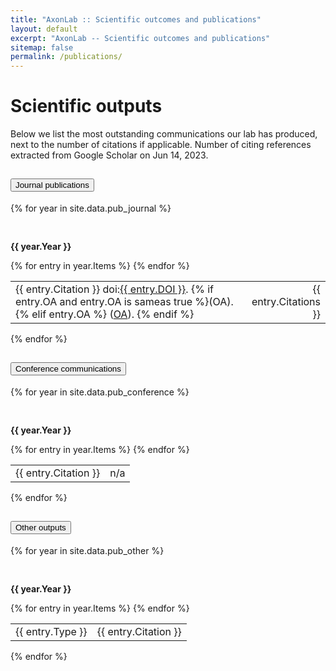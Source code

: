 ```yaml
---
title: "AxonLab :: Scientific outcomes and publications"
layout: default
excerpt: "AxonLab -- Scientific outcomes and publications"
sitemap: false
permalink: /publications/
---
```


# Scientific outputs

Below we list the most outstanding communications our lab has produced, next to the number of citations if applicable.
Number of citing references extracted from Google Scholar on Jun 14, 2023.
  
<div class="accordion accordion-flush" id="accordionPublications">
<div class="accordion-item">
<h2 class="accordion-header" id="flush-headingOne">
<button class="accordion-button collapsed fs-3" type="button" data-bs-toggle="collapse" data-bs-target="#flush-collapseOne" aria-expanded="false" aria-controls="flush-collapseOne">
Journal publications
</button>
</h2>
<div id="flush-collapseOne" class="accordion-collapse collapse show" aria-labelledby="flush-headingOne" data-bs-parent="#accordionPublications">
<div class="accordion-body">
{% for year in site.data.pub_journal %}
<p style="font-weight: bold; padding: 30px 0 0">{{ year.Year }}</p>      
<table class="table table-striped table-hover table-borderless table-sm">
<tbody class="table-group-divider">
{% for entry in year.Items %}
<tr class="small">
<td>
{{ entry.Citation }}
doi:<a href="https://doi.org/{{ entry.DOI }}">{{ entry.DOI }}</a>.
{% if entry.OA and entry.OA is sameas true %}(OA).
{% elif entry.OA %}
(<a href="{{ entry.OA }}">OA</a>).
{% endif %}
</td>
<td style="text-align:right">
{{ entry.Citations }}
</td>
</tr>
{% endfor %}
</tbody>
</table>
{% endfor %}
</div>
</div>
</div>

<div class="accordion-item">
<h2 class="accordion-header" id="flush-headingTwo">
<button class="accordion-button collapsed fs-3" type="button" data-bs-toggle="collapse" data-bs-target="#flush-collapseTwo" aria-expanded="false" aria-controls="flush-collapseTwo">
Conference communications
</button>
</h2>
<div id="flush-collapseTwo" class="accordion-collapse collapse" aria-labelledby="flush-headingTwo" data-bs-parent="#accordionPublications">
<div class="accordion-body">
{% for year in site.data.pub_conference %}
<p style="font-weight: bold; padding: 30px 0 0">{{ year.Year }}</p>
<table class="table table-striped table-hover table-borderless table-sm">
<tbody class="table-group-divider">
{% for entry in year.Items %}
<tr class="small">
<td>
{{ entry.Citation }}
</td>
<td style="text-align:right">
n/a
</td>
</tr>
{% endfor %}
</tbody>
</table>
{% endfor %}
</div>
</div>
</div>

<div class="accordion-item">
<h2 class="accordion-header" id="flush-headingThree">
<button class="accordion-button collapsed fs-3" type="button" data-bs-toggle="collapse" data-bs-target="#flush-collapseThree" aria-expanded="false" aria-controls="flush-collapseThree">
Other outputs
</button>
</h2>
<div id="flush-collapseThree" class="accordion-collapse collapse" aria-labelledby="flush-headingThree" data-bs-parent="#accordionPublications">
<div class="accordion-body">
{% for year in site.data.pub_other %}
<p style="font-weight: bold; padding: 30px 0 0">{{ year.Year }}</p>
<table class="table table-striped table-hover table-borderless table-sm">
<tbody class="table-group-divider">
{% for entry in year.Items %}
<tr class="small">
<td>
{{ entry.Type }}
</td>
<td>
{{ entry.Citation }}
</td>
</tr>
{% endfor %}
</tbody>
</table>
{% endfor %}
</div>
</div>
</div>

<!-- Close accordion -->
</div>
